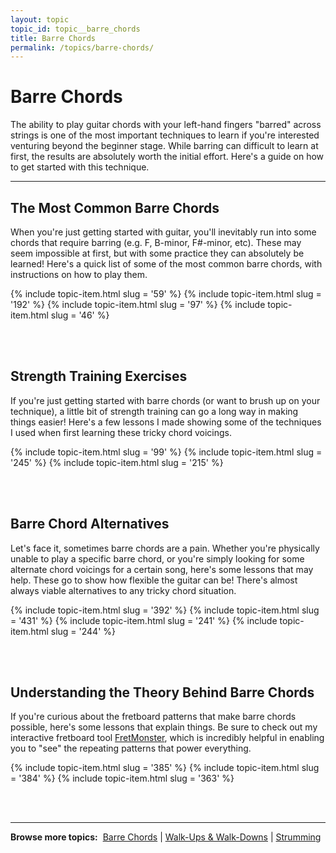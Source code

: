 ```yaml
---
layout: topic
topic_id: topic__barre_chords
title: Barre Chords
permalink: /topics/barre-chords/
---
```


<h1>Barre Chords</h1>

<p class="large">The ability to play guitar chords with your left-hand fingers "barred" across strings is one of the most important techniques to learn if you're interested venturing beyond the beginner stage. While barring can difficult to learn at first, the results are absolutely worth the initial effort. Here's a guide on how to get started with this technique.</p>

<hr />

<h2>The Most Common Barre Chords</h2>

<p>When you're just getting started with guitar, you'll inevitably run into some chords that require barring (e.g. F, B-minor, F#-minor, etc). These may seem impossible at first, but with some practice they can absolutely be learned! Here's a quick list of some of the most common barre chords, with instructions on how to play them.</p>

{% include topic-item.html slug = '59' %}
{% include topic-item.html slug = '192' %}
{% include topic-item.html slug = '97' %}
{% include topic-item.html slug = '46' %}


<br /><br />
<h2>Strength Training Exercises</h2>

<p>If you're just getting started with barre chords (or want to brush up on your technique), a little bit of strength training can go a long way in making things easier! Here's a few lessons I made showing some of the techniques I used when first learning these tricky chord voicings.

{% include topic-item.html slug = '99' %}
{% include topic-item.html slug = '245' %}
{% include topic-item.html slug = '215' %}

<br /><br />
<h2>Barre Chord Alternatives</h2>

<p>Let's face it, sometimes barre chords are a pain. Whether you're physically unable to play a specific barre chord, or you're simply looking for some alternate chord voicings for a certain song, here's some lessons that may help. These go to show how flexible the guitar can be! There's almost always viable alternatives to any tricky chord situation.</p>

{% include topic-item.html slug = '392' %}
{% include topic-item.html slug = '431' %}
{% include topic-item.html slug = '241' %}
{% include topic-item.html slug = '244' %}


<br /><br />
<h2>Understanding the Theory Behind Barre Chords</h2>

<p>If you're curious about the fretboard patterns that make barre chords possible, here's some lessons that explain things. Be sure to check out my interactive fretboard tool <a href="/fretmonster">FretMonster</a>, which is incredibly helpful in enabling you to "see" the repeating patterns that power everything.</p>

{% include topic-item.html slug = '385' %}
{% include topic-item.html slug = '384' %}
{% include topic-item.html slug = '363' %}

<br /><br />

<hr />
<p><strong>Browse more topics:</strong>&nbsp;&nbsp;<a href="/topics/barre-chords">Barre Chords</a> | <a href="/topics/walk-ups-walk-downs">Walk-Ups & Walk-Downs</a> | <a href="/topics/strumming">Strumming</a></p>
<br />
